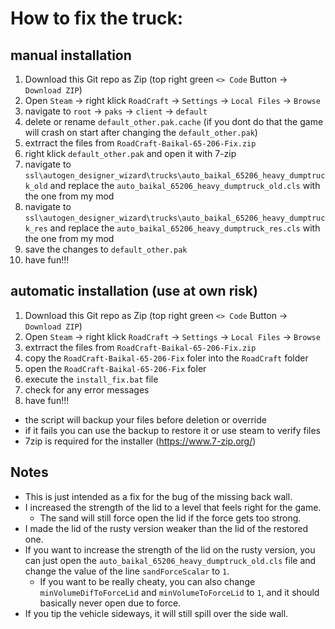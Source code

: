 # How to fix the truck:

## manual installation
1. Download this Git repo as Zip (top right green `<> Code` Button -> `Download ZIP`)
2. Open `Steam` -> right klick `RoadCraft` -> `Settings` -> `Local Files` -> `Browse`
3. navigate to `root` -> `paks` -> `client` -> `default`
4. delete or rename `default_other.pak.cache` (if you dont do that the game will crash on start after changing the `default_other.pak`)
5. extrract the files from `RoadCraft-Baikal-65-206-Fix.zip`
6. right klick `default_other.pak` and open it with 7-zip
7. navigate to `ssl\autogen_designer_wizard\trucks\auto_baikal_65206_heavy_dumptruck_old` and replace the `auto_baikal_65206_heavy_dumptruck_old.cls` with the one from my mod
8. navigate to `ssl\autogen_designer_wizard\trucks\auto_baikal_65206_heavy_dumptruck_res` and replace the `auto_baikal_65206_heavy_dumptruck_res.cls` with the one from my mod
9. save the changes to `default_other.pak`
10. have fun!!!

## automatic installation (use at own risk)
1. Download this Git repo as Zip (top right green `<> Code` Button -> `Download ZIP`)
2. Open `Steam` -> right klick `RoadCraft` -> `Settings` -> `Local Files` -> `Browse`
3. extrract the files from `RoadCraft-Baikal-65-206-Fix.zip`
4. copy the `RoadCraft-Baikal-65-206-Fix` foler into the `RoadCraft` folder
5. open the `RoadCraft-Baikal-65-206-Fix` foler
6. execute the `install_fix.bat` file
7. check for any error messages
8. have fun!!!

- the script will backup your files before deletion or override
- if it fails you can use the backup to restore it or use steam to verify files
- 7zip is required for the installer (https://www.7-zip.org/)

## Notes
- This is just intended as a fix for the bug of the missing back wall.
- I increased the strength of the lid to a level that feels right for the game.
  - The sand will still force open the lid if the force gets too strong.
- I made the lid of the rusty version weaker than the lid of the restored one.
- If you want to increase the strength of the lid on the rusty version, you can just open the `auto_baikal_65206_heavy_dumptruck_old.cls` file and change the value of the line `sandForceScalar` to `1`.
  - If you want to be really cheaty, you can also change `minVolumeDifToForceLid` and `minVolumeToForceLid` to `1`, and it should basically never open due to force.
- If you tip the vehicle sideways, it will still spill over the side wall.
